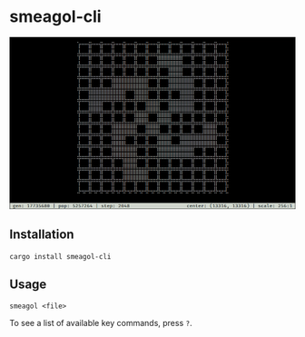 # smeagol-cli

![screenshot](./screenshot.gif)

## Installation

```
cargo install smeagol-cli
```

## Usage

```
smeagol <file>
```

To see a list of available key commands, press `?`.
